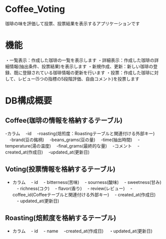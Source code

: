 # Coffee_Voting
珈琲の味を評価して投票、投票結果を表示するアプリケーションです

# 機能
・一覧表示：作成した珈琲の一覧を表示します
・詳細表示：作成した珈琲の詳細情報(抽出条件、投票結果)を表示します
・新規作成、更新：新しい珈琲の登録、既に登録されている珈琲情報の更新を行います
・投票：作成した珈琲に対して、レビュー(5つの指標の5段階評価、自由コメント)を投票します

# DB構成概要

## Coffee(珈琲の情報を格納するテーブル)
-カラム
　-id
　-roasting(焙煎度：Roastingテーブルと関連付ける外部キー)
　-brand(豆の銘柄)
　-beans_grams(豆の量)
　-time(抽出時間)
　-temperature(湯の温度)
　-final_grams(最終的な量)
　-コメント
　-created_at(作成日)
　-updated_at(更新日)

## Voting(投票情報を格納するテーブル)
- カラム
　- id
　- bitterness(苦味)
　- sourness(酸味)
　- sweetness(甘み)
　- richness(コク)
　- flavor(香り)
　- review(レビュー)
　- coffee_id(Coffeeテーブルと関連付ける外部キー)
　- created_at(作成日)
　- updated_at(更新日)

## Roasting(焙煎度を格納するテーブル)
- カラム
　- id
　- name
　-created_at(作成日)
　・updated_at(更新日)
